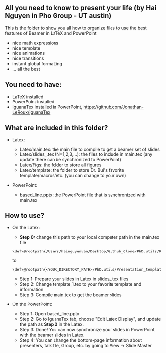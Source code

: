 ## All you need to know to present your life (by Hai Nguyen in Pho Group - UT austin)
This is the folder to show you all how to organize files to use the best features of Beamer in LaTeX and PowerPoint

- nice math expressions
- nice template
- nice animations
- nice transitions
- instant global formatting
- ... all the best 

## You need to have:

- LaTeX installed
- PowerPoint installed
- IguanaTex installed in PowerPoint, https://github.com/Jonathan-LeRoux/IguanaTex

## What are included in this folder?

- Latex:

  - Latex/main.tex: the main file to compile to get a beamer set of slides
  - Latex/slides_<N>.tex (N=1,2,3,...): the files to include in main.tex (any update there can be synchronized to PowerPoint)
  - Latex/Figs: the folder to store all figures
  - Latex/template: the folder to store Dr. Bui's favorite template/macros/etc. (you can change to your own)

- PowerPoint:

  - based_line.pptx: the PowerPoint file that is synchronized with main.tex

## How to use?

- On the Latex:

  - **Step 0:** change this path to your local computer path in the main.tex file
  ```
  \def\@rootpath{/Users/hainguyenvan/Desktop/Github_Clone/PhD.utils/Presentation_template/Latex/}
  ```
  to
  ```
  \def\@rootpath{<YOUR_DIRECTORY_PATH>/PhD.utils/Presentation_template/Latex/}
  ```
  
  - Step 1: Prepare your slides in Latex in slides_<N>.tex files
  - Step 2: Change template_1.tex to your favorite template and information
  - Step 3: Compile main.tex to get the beamer slides

- On the PowerPoint:

  - Step 1: Open based_line.pptx
  - Step 2: Go to IguanaTex tab, choose "Edit Latex Display", and update the path as **Step 0** in the Latex.
  - Step 3: Done! You can now synchronize your slides in PowerPoint with the beamer slides in Latex.
  - Step 4:  You can change the bottom-page information about presenters, talk tile, Group, etc. by going to View -> Slide Master

